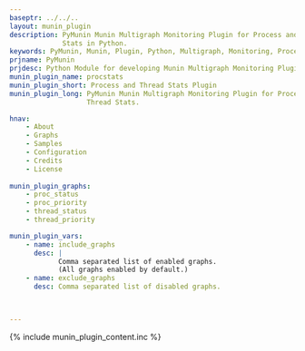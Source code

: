 ```yaml
---
baseptr: ../../..
layout: munin_plugin
description: PyMunin Munin Multigraph Monitoring Plugin for Process and Thread 
             Stats in Python.
keywords: PyMunin, Munin, Plugin, Python, Multigraph, Monitoring, Process, Thread
prjname: PyMunin
prjdesc: Python Module for developing Munin Multigraph Monitoring Plugins
munin_plugin_name: procstats
munin_plugin_short: Process and Thread Stats Plugin
munin_plugin_long: PyMunin Munin Multigraph Monitoring Plugin for Process and 
                   Thread Stats.

hnav:
    - About
    - Graphs
    - Samples
    - Configuration
    - Credits
    - License
                   
munin_plugin_graphs:
    - proc_status
    - proc_priority
    - thread_status
    - thread_priority

munin_plugin_vars:
    - name: include_graphs
      desc: |
            Comma separated list of enabled graphs.
            (All graphs enabled by default.)
    - name: exclude_graphs
      desc: Comma separated list of disabled graphs.


    
---
```


{% include munin_plugin_content.inc %}
